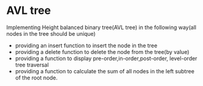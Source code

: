 # AVL tree
Implementing Height balanced binary tree(AVL tree) in the following way(all nodes in the tree should be unique)
- providing an insert function to insert the node in the tree
- providing a delete function to delete the node from the tree(by value)
- providing a function to display pre-order,in-order,post-order, level-order tree traversal
- providing a function to calculate the sum of all nodes in the left subtree of the root node.
